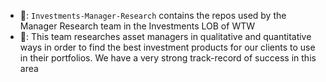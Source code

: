   - 👋: `Investments-Manager-Research` contains the repos used by the Manager Research team in the Investments LOB of WTW
  - 🤷: This team researches asset managers in qualitative and quantitative ways in order to find the best investment products for our clients to use in their portfolios. We have a very strong track-record of success in this area
